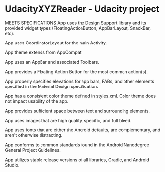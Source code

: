 # UdacityXYZReader - Udacity project
MEETS SPECIFICATIONS
App uses the Design Support library and its provided widget types (FloatingActionButton, AppBarLayout, SnackBar, etc).

App uses CoordinatorLayout for the main Activity.

App theme extends from AppCompat.

App uses an AppBar and associated Toolbars.

App provides a Floating Action Button for the most common action(s).

App properly specifies elevations for app bars, FABs, and other elements specified in the Material Design specification.

App has a consistent color theme defined in styles.xml. Color theme does not impact usability of the app.

App provides sufficient space between text and surrounding elements.

App uses images that are high quality, specific, and full bleed.

App uses fonts that are either the Android defaults, are complementary, and aren't otherwise distracting.

App conforms to common standards found in the Android Nanodegree General Project Guidelines.

App utilizes stable release versions of all libraries, Gradle, and Android Studio.
